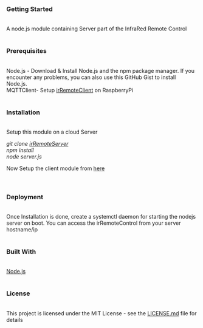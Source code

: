 <h3>Getting Started</h3><br>
A node.js module containing Server  part of the InfraRed Remote Control
<br>
<br>
<h3>Prerequisites</h3><br>
Node.js - Download & Install Node.js and the npm package manager. If you encounter any problems, you can also use this GitHub Gist to install Node.js.<br>
MQTTClient- Setup <a href="https://github.com/chaitanyaT99/irRemoteClient">irRemoteClient</a> on RaspberryPi
<br>
<br>
<h3>Installation</h3><br>
Setup this module on a cloud Server

_git clone <a href="https://github.com/chaitanyaT99/irRemoteServer">irRemoteServer</a><br>
npm install<br>
node server.js<br>_


Now Setup the client module from <a href = "https://github.com/chaitanyaT99/irRemoteClient">here</a><br>
<br>
<br>
<h3>Deployment</h3><br>
Once Installation is done, create a systemctl daemon for starting the nodejs server on boot.
You can access the irRemoteControl from your server hostname/ip
<br><br>
<h3>Built With</h3><br>
<a href="https://nodejs.org/en/">Node.js</a>
<br><br>
<h3>License</h3><br>
This project is licensed under the MIT License - see the <a href="https://github.com/chaitanyaT99/irRemoteClient/blob/master/LICENSE.md">LICENSE.md</a> file for details
